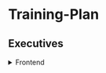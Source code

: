 # Training-Plan

## Executives

<details>
  <summary>Frontend</summary>

  <iframe class="clickup-embed clickup-dynamic-height" src="https://doc.clickup.com/9016446651/d/h/8cpr3nv-416/8267c1178595a67" onwheel="" width="100%" height="100%" style="background: transparent; border: 1px solid #ccc;"></iframe>


</details>
